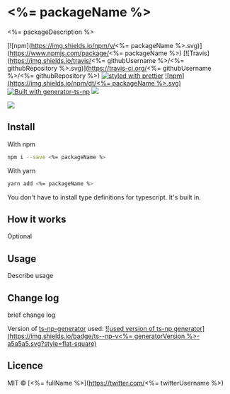 # <%= packageName %>

<%= packageDescription %>

[![npm](https://img.shields.io/npm/v/<%= packageName %>.svg)](https://www.npmjs.com/package/<%= packageName %>)
[![Travis](https://img.shields.io/travis/<%= githubUsername %>/<%= githubRepository %>.svg)](https://travis-ci.org/<%= githubUsername %>/<%= githubRepository %>)
[![styled with prettier](https://img.shields.io/badge/code_style-prettier-ff69b4.svg)](https://github.com/prettier/prettier)
[![npm](https://img.shields.io/npm/dt/<%= packageName %>.svg)]()
[![Built with generator-ts-np](https://img.shields.io/badge/scaffolding-ts_np-2699ad.svg)](https://github.com/vajahath/generator-ts-np)
[![](https://img.shields.io/badge/TypeScript-Ready-blue.svg)](https://www.typescriptlang.org/)

![](https://cataas.com/cat)

## Install

With npm

```bash
npm i --save <%= packageName %>
```

With yarn

```bash
yarn add <%= packageName %>
```

You don't have to install type definitions for typescript. It's built in.

## How it works

Optional

## Usage

Describe usage

## Change log

brief change log

Version of [ts-np-generator](https://github.com/vajahath/generator-ts-np) used: [![used version of ts-np generator](https://img.shields.io/badge/ts--np-v<%= generatorVersion %>-a5a5a5.svg?style=flat-square)](https://github.com/vajahath/generator-ts-np)

## Licence

MIT &copy; [<%= fullName %>](https://twitter.com/<%= twitterUsername %>)
